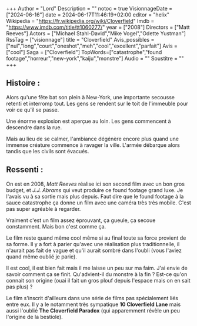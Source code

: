 +++
Author = "Lord"
Description = ""
notoc = true
VisionnageDate = ["2024-06-16"]
date = 2024-06-17T11:46:19+02:00
editor = "helix"
Wikipedia = "https://fr.wikipedia.org/wiki/Cloverfield"
Imdb = "https://www.imdb.com/title/tt1060277/"
year = ["2008"]
Directors = ["Matt Reeves"]
Actors = ["Michael Stahl-David","Mike Vogel","Odette Yustman"]
RssTag = ["visionnage"]
title = "Cloverfield"
Avis_possibles = ["nul","long","court","oneshot","meh","cool","excellent","parfait"]
Avis = ["cool"] 
Saga = ["Cloverfield"]
TopWords=["catastrophe","found footage","horreur","new-york","kaiju","monstre"]
Audio = ""
Soustitre = ""
+++
## Histoire : 
Alors qu'une fête bat son plein à New-York, une importante secousse retenti et interromp tout.
Les gens se rendent sur le toit de l'immeuble pour voir ce qu'il se passe.

Une énorme explosion est aperçue au loin.
Les gens commencent à descendre dans la rue.

Mais au lieu de se calmer, l'ambiance dégénère encore plus quand une immense créature commence à ravager la ville.
L'armée débarque alors tandis que les civils sont évacués.

## Ressenti :
On est en 2008, *Matt Reeves* réalise ici son second film avec un bon gros budget, et *J.J. Abrams* qui veut produire ce found footage grand luxe.
Je l'avais vu à sa sortie mais plus depuis.
Faut dire que le found footage à la sauce catastrophe ça donne un film avec une caméra très très mobile.
C'est pas super agréable à regarder.

Vraiment c'est un film assez éprouvant, ça gueule, ça secoue constamment.
Mais bon c'est comme ça.

Le film reste quand même cool même si au final toute sa force provient de sa forme.
Il y a fort à parier qu'avec une réalisation plus traditionnelle, il n'aurait pas fait de vague et qu'il aurait sombré dans l'oubli (vous l'aviez quand même oublié je parie).

Il est cool, il est bien fait mais il me laisse un peu sur ma faim.
J'ai envie de savoir comment ça se finit.
Qu'advient-il du monstre à la fin ?
Est-ce qu'on connait son origine (ouai il fait un gros plouf depuis l'espace mais on en sait pas plus) ?

Le film s'inscrit d'ailleurs dans une série de films pas spécialement liés entre eux.
Il y a le notamment très sympatique **10 Cloverfield Lane** mais aussi l'oublié **The Cloverfield Paradox** (qui apparemment révèle un peu l'origine de la bestiole).
